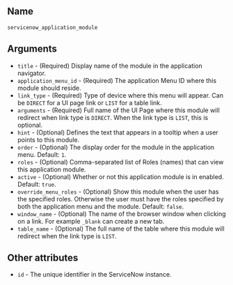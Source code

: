 ## Name

`servicenow_application_module`

## Arguments

* `title` - (Required) Display name of the module in the application navigator.
* `application_menu_id` - (Required) The application Menu ID where this module should reside.
* `link_type` - (Required) Type of device where this menu will appear. Can be `DIRECT` for a UI page link or `LIST` for a table link.
* `arguments` - (Required) Full name of the UI Page where this module will redirect when link type is `DIRECT`. When the link type is `LIST`, this is optional.
* `hint` - (Optional) Defines the text that appears in a tooltip when a user points to this module.
* `order` - (Optional) The display order for the module in the application menu. Default: `1`.
* `roles` - (Optional) Comma-separated list of Roles (names) that can view this application module.
* `active` - (Optional) Whether or not this application module is in enabled. Default: `true`.
* `override_menu_roles` - (Optional) Show this module when the user has the specified roles. Otherwise the user must have the roles specified by both the application menu and the module. Default: `false`.
* `window_name` - (Optional) The name of the browser window when clicking on a link. For example `_blank` can create a new tab.
* `table_name` - (Optional) The full name of the table where this module will redirect when the link type is `LIST`.

## Other attributes
* `id` - The unique identifier in the ServiceNow instance.